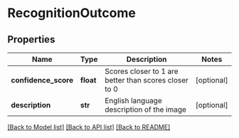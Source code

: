 # RecognitionOutcome

## Properties
Name | Type | Description | Notes
------------ | ------------- | ------------- | -------------
**confidence_score** | **float** | Scores closer to 1 are better than scores closer to 0 | [optional] 
**description** | **str** | English language description of the image | [optional] 

[[Back to Model list]](../README.md#documentation-for-models) [[Back to API list]](../README.md#documentation-for-api-endpoints) [[Back to README]](../README.md)


